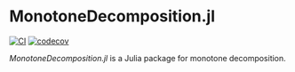 # MonotoneDecomposition.jl

[![CI](https://github.com/szcf-weiya/MonotoneDecomposition.jl/actions/workflows/ci.yml/badge.svg)](https://github.com/szcf-weiya/MonotoneDecomposition.jl/actions/workflows/ci.yml) [![codecov](https://codecov.io/gh/szcf-weiya/MonotoneDecomposition.jl/branch/master/graph/badge.svg?token=VFznaxvMS5)](https://codecov.io/gh/szcf-weiya/MonotoneDecomposition.jl)

*MonotoneDecomposition.jl* is a Julia package for monotone decomposition.